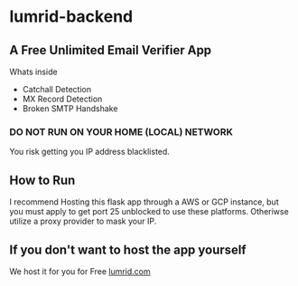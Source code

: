 # lumrid-backend

## A Free Unlimited Email Verifier App

Whats inside
- Catchall Detection
- MX Record Detection
- Broken SMTP Handshake


### DO NOT RUN ON YOUR HOME (LOCAL) NETWORK
You risk getting you IP address blacklisted.

## How to Run
I recommend Hosting this flask app through a AWS or GCP instance, but you must apply to get port 25 unblocked to use these platforms.
Otheriwse utilize a proxy provider to mask your IP.

## If you don't want to host the app yourself
We host it for you for Free [lumrid.com](https://www.lumrid.com)
